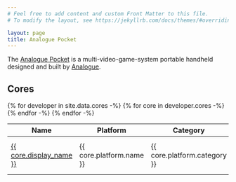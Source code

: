 ```yaml
---
# Feel free to add content and custom Front Matter to this file.
# To modify the layout, see https://jekyllrb.com/docs/themes/#overriding-theme-defaults

layout: page
title: Analogue Pocket
---
```


The [Analogue Pocket](https://www.analogue.co/pocket) is a multi-video-game-system portable handheld designed and built by [Analogue](https://www.analogue.co).

## Cores

<div class="mb-5">
  <table class="datatable table table-striped" style="width:100%">
    <thead>
      <tr>
        <th>Name</th>
        <th>Platform</th>
        <th>Category</th>
        <th>Author</th>
        <th>Version</th>
        <th>Date</th>
      </tr>
    </thead>
    <tbody>
      {% for developer in site.data.cores -%}
        {% for core in developer.cores -%}
          <tr>
            <td><a href="https://github.com/{{ developer.username }}/{{ core.repository.name }}">{{ core.display_name }}</a></td>
            <td>{{ core.platform.name }}</td>
            <td>{{ core.platform.category }}</td>
            <td><a href="https://github.com/{{ developer.username }}">{{ developer.username }}</a></td>
            <td data-order="{{ core.version }}">
              <a href="{{core.download_url}}">{{ core.version }}</a>
            </td>
            <td data-order="{{ core.date_release | date: "%s" }}">
              {{ core.date_release | date: "%b %-d, %Y" }}
            </td>
          </tr>
        {% endfor -%}
      {% endfor -%}
    </tbody>
  </table>
</div>

<script type="text/javascript" src="{{ "/assets/js/script.js" | relative_url }}"></script>
